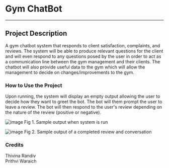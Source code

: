 # Gym ChatBot 
-----------------------
## Project Description 
A gym chatbot system that responds to client satisfaction, complaints, and reviews. The system will be able to produce relevant questions for the client and will even respond to any questions posed by the user in order to act as a communication line between the gym management and their clients. The chatbot will also provide useful data to the gym which will allow the management to decide on changes/improvements to the gym. 

### How to Use the Project
Upon running, the system will display an empty output allowing the user to decide how they want to greet the bot. The bot will them prompt the user to leave a review. The bot will then respond to the user's review depending 
on the nature of the review (positive or negative).   

![image](https://user-images.githubusercontent.com/116128240/197269559-d3bc4c8b-90b7-414c-af08-f29d57f3527f.png)
Fig 1. Sample output when system is run 

![image](https://user-images.githubusercontent.com/116128240/197269917-0f9ca7d6-077e-4b6f-817e-b26b69eb489a.png)
Fig 2. Sample output of a completed review and conversation 

### Credits 
Thivina Randiv  
Prithvi Waraich 




